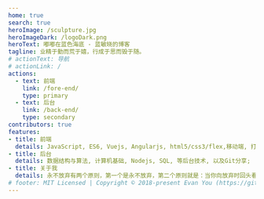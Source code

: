 ```yaml
---
home: true
search: true
heroImage: /sculpture.jpg
heroImageDark: /logoDark.png
heroText: 嘟嘟在蓝色海底 - 蓝敏晓的博客
tagline: 业精于勤而荒于嬉，行成于思而毁于随。
# actionText: 导航
# actionLink: /
actions:
  - text: 前端
    link: /fore-end/
    type: primary
  - text: 后台
    link: /back-end/
    type: secondary
contributors: true
features:
- title: 前端
  details: JavaScript, ES6, Vuejs, Angularjs, html5/css3/flex,移动端, 打包工具等前端技术, 以及前端案例分享;
- title: 后台
  details: 数据结构与算法, 计算机基础, Nodejs, SQL, 等后台技术, 以及Git分享; 
- title: 关于我
  details: 永不放弃有两个原则，第一个是永不放弃，第二个原则就是：当你向放弃时回头看看第一个原则;
# footer: MIT Licensed | Copyright © 2018-present Evan You (https://github.com/yyx990803)
---
```

<ClientOnly>
  <ThreeD />
</ClientOnly>

<ClientOnly>
  <Footer></Footer>
</ClientOnly>